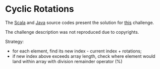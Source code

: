 # Cyclic Rotations

The [Scala](../../../src/onscala/codility/arrays/CyclicRotations.scala) and [Java](../../../src/onjava/codility/arrays/CyclicRotations.java) source codes present the solution for [this](https://app.codility.com/programmers/lessons/2-arrays/cyclic_rotation/) challenge.

The challenge description was not reproduced due to copyrights.

Strategy:
 - for each element, find its new index - current index + rotations;
 - if new index above exceeds array length, check where element would land within array with division remainder operator (%)